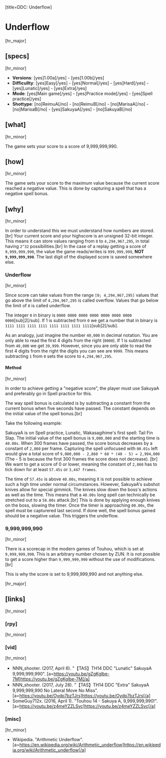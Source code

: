 [title=DDC: Underflow]
# Underflow

[hr_major]
## [specs]
[hr_minor]

* **Versions**: [yes]1.00a[/yes] - [yes]1.00b[/yes]
* **Difficullty**: [yes]Easy[/yes] - [yes]Normal[/yes] - [yes]Hard[/yes] - [yes]Lunatic[/yes] - [yes]Extra[/yes]
* **Mode**: [yes]Main game[/yes] -  [yes]Practice mode[/yes] - [yes]Spell practice[/yes]
* **Shottype**: [no]ReimuA[/no] - [no]ReimuB[/no] - [no]MarisaA[/no] - [no]MarisaB[/no] - [yes]SakuyaA[/yes] - [no]SakuyaB[/no]

## [what]
[hr_minor]

The game sets your score to a score of 9,999,999,990.

## [how]
[hr_minor]

The game sets your score to the maximum value because the current score reached a negative value. This is done by capturing a spell that has a negative spell bonus.

## [why]
[hr_minor]

In order to understand this we must understand how numbers are stored.[br]
Your current score and your highscore is an unsigned 32-bit integer. This means it can store values ranging from ``0`` to ``4,294,967,295``, in total having ``2^32`` possibilities.[br]
In the case of a replay getting a score of ``9,999,999,990``, the value the game reads/writes is ``999,999,999``, **NOT ``9,999,999,990``**. The last digit of the displayed score is saved somewhere else.

### Underflow
[hr_minor]

Since score can take values from the range ``[0; 4,294,967,295]`` values that go above the limit of ``4,294,967,295`` is called overflow. Values that go below the limit of ``0`` is called underflow.

The integer ``0`` in binary is ``0000 0000 0000 0000 0000 0000 0000 0000``[sub]2[/sub]. If 1 is subtracted from ``0`` we get a number that in binary is ``1111 1111 1111 1111 1111 1111 1111 1111``[sub]2[/sub].

As an analogy, just imagine the number ``40,000`` in decimal notation. You are only able to read the first 4 digits from the right (``0000``). If 1 is subtracted from ``40,000`` we get ``39,999``. However, since you are only able to read the first 4 digits from the right the digits you can see are ``9999``. This means subtracting ``1`` from ``0`` sets the score to ``4,294,967,295``.

#### Method
[hr_minor]

In order to achieve getting a "negative score", the player must use SakuyaA and preferably go in Spell practice for this. 

The way spell bonus is calculated is by subtracting a constant from the current bonus when five seconds have passed. The constant depends on the initial value of the spell bonus.[br]

Take the following example:

SakuyaA is on Spell practice, Lunatic, Wakasagihime's first spell: Tail Fin Slap. The initial value of the spell bonus is ``9,000,000`` and the starting time is ``40.00s``. When 300 frames have passed, the score bonus decreases by a constant of ``2,860`` per frame. Capturing the spell unfocused with ``00.01s`` left would give a total score of ``9,000,000 - 2,860 * 60 * (40 - 5) = 2,994,000`` (The - 5 is because the first 300 frames the score does not decrease). [br]
We want to get a score of 0 or lower, meaning the constant of ``2,860`` has to tick down for at least ``57.45s`` or ``3,447 frames``.

The time of ``57.45s`` is above ``40.00s``, meaning it is not possible to achieve such a high time under normal circumstances. However, SakuyaA's subshot knives allow for special gimmick. The knives slow down the boss's actions as well as the time. This means that a ``40.00s`` long spell can technically be stretched out to a ``58.00s`` attack.[br]
This is done by applying enough knives on the boss, slowing the timer. Once the timer is approaching ``00.00s``, the spell must be capturered last second. If done well, the spell bonus gained should be a negative value. This triggers the underflow.

### 9,999,999,990
[hr_minor]

There is a scorecap in the modern games of Touhou, which is set at ``9,999,999,990``. This is an arbitrary number chosen by ZUN. It is not possible to get a score higher than ``9,999,999,990`` without the use of modifications.[br]

This is why the score is set to 9,999,999,990 and not anything else.

[hr_major]
## [links]
[hr_minor]
### [rpy]
[hr_minor]
### [vid]
[hr_minor]

+ NNN\_shooter. (2017, April 6). "【TAS】TH14 DDC "Lunatic" SakuyaA 9,999,999,990". [a=https://youtu.be/gZgKglbe-7M]https://youtu.be/gZgKglbe-7M[/a]
+ NNN\_shooter. (2017, July 28). "【TAS】TH14 DDC "Extra" SakuyaA 9,999,999,990 No Lateral Move No Miss". [a=https://youtu.be/Oydp7bzTJrs]https://youtu.be/Oydp7bzTJrs[/a]
+ SomeGuy712x. (2016, April 1). "Touhou 14 - Sakuya A, 9,999,999,990!". [a=https://youtu.be/z4meYZZLSvc]https://youtu.be/z4meYZZLSvc[/a]

### [misc]
[hr_minor]

+ Wikipedia. "Arithmetic Underflow". [a=https://en.wikipedia.org/wiki/Arithmetic_underflow]https://en.wikipedia.org/wiki/Arithmetic_underflow[/a]

